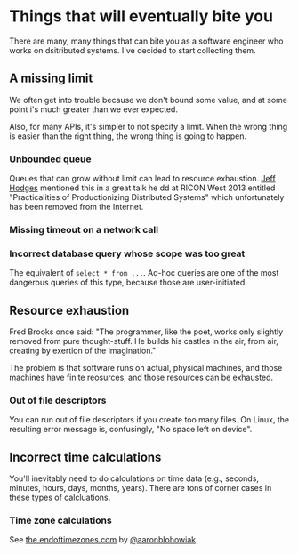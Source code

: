# Things that will eventually bite you

There are many, many things that can bite you as a software engineer who works
on dsitributed systems. I've decided to start collecting them.

## A missing limit

We often get into trouble because we don't bound some value, and at some point
i's much greater than we ever expected.

Also, for many APIs, it's simpler to not specify a limit. When the wrong
thing is easier than the right thing, the wrong thing is going to happen.

### Unbounded queue

Queues that can grow without limit can lead to resource exhaustion. [Jeff
Hodges](https://www.somethingsimilar.com/about) mentioned this in a great talk
he dd at RICON West 2013 entitled "Practicalities of Productionizing
Distributed Systems" which unfortunately has been removed from the Internet.

### Missing timeout on a network call

### Incorrect database query whose scope was too great

The equivalent of `select * from ...`. Ad-hoc queries are one of the most
dangerous queries of this type, because those are user-initiated.


## Resource exhaustion

Fred Brooks once said: "The programmer, like the poet, works only slightly
removed from pure thought-stuff. He builds his castles in the air, from air,
creating by exertion of the imagination."

The problem is that software runs on actual, physical machines, and those
machines have finite reosurces, and those resources can be exhausted. 

### Out of file descriptors

You can run out of file descriptors if you create too many files. On Linux,
the resulting error message is, confusingly, "No space left on device".


## Incorrect time calculations

You'll inevitably need to do calculations on time data (e.g., seconds, minutes,
hours, days, months, years). There are tons of corner cases in these types of
calcluations.

### Time zone calculations

See [the.endoftimezones.com] by [@aaronblohowiak].

[the.endoftimezones.com]: http://the.endoftimezones.com/

[@aaronblohowiak]: https://twitter.com/aaronblohowiak



